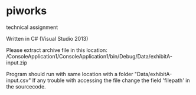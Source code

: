 # piworks
technical assignment


Written in C# (Visual Studio 2013)

Please extract archive file in this location:    /ConsoleApplication1/ConsoleApplication1/bin/Debug/Data/exhibitA-input.zip

Program should run with same location with a folder "Data/exhibitA-input.csv"
If any trouble with accessing the file change the field 'filepath' in the sourcecode.
